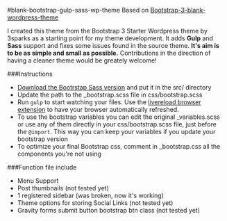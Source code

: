 #blank-bootstrap-gulp-sass-wp-theme
Based on
[Bootstrap-3-blank-wordpress-theme](https://github.com/sebastienb/Bootstrap-3-blank-wordpress-theme)

I created this theme from the Bootstrap 3 Starter Wordpress theme by 3sparks as a starting point for my theme development. It adds **Gulp** and **Sass** support and fixes some issues found in the source theme. **It's aim is to be as simple and small as possible.** Contributions in the direction of having a cleaner theme would be greately welcome!


###Instructions
* [Download the Bootrstap Sass version](http://getbootstrap.com/getting-started/#download) and put it in the src/ directory
* Update the path to the _bootstrap.scss file in css/bootstrap.scss
* Run `gulp` to start watching your files. Use the [livereload browser extension](http://livereload.com/extensions/) to have your browser automatically refreshed.
* To use the bootstrap variables you can edit the original _variables.scss or use any of them directly in your css/bootstrap.scss file, just before the `@import`. This way you can keep your variables if you update your bootstrap version
* To optimize your final Bootstrap css, comment in _bootstrap.css all the components you're not using


###Function file include
* Menu Support
* Post thumbnails (not tested yet)
* 1 registered sidebar (was broken, now it's working)
* Theme options for storing Social Links (not tested yet)
* Gravity forms submit button bootstrap btn class (not tested yet)
